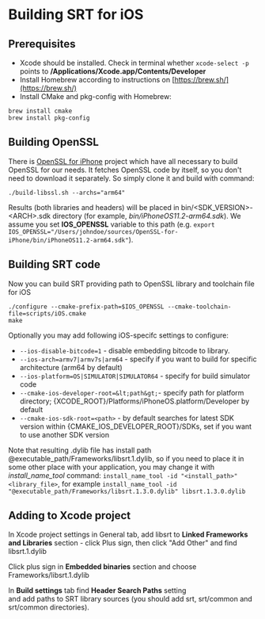 # Building SRT for iOS

## Prerequisites
* Xcode should be installed. Check in terminal whether `xcode-select -p` points to **/Applications/Xcode.app/Contents/Developer** 
* Install Homebrew according to instructions on [https://brew.sh/](https://brew.sh/)
* Install CMake and pkg-config with Homebrew:
```
brew install cmake
brew install pkg-config
```

## Building OpenSSL
There is [OpenSSL for iPhone](https://github.com/x2on/OpenSSL-for-iPhone) project which have all necessary to build OpenSSL for our needs. It fetches OpenSSL code by itself, so you don't need to download it separately. So simply clone it and build with command:
```
./build-libssl.sh --archs="arm64"
```

Results (both libraries and headers) will be placed in bin/&lt;SDK_VERSION&gt;-&lt;ARCH&gt;.sdk directory (for example, *bin/iPhoneOS11.2-arm64.sdk*). We assume you set **IOS_OPENSSL** variable to this path (e.g. `export IOS_OPENSSL="/Users/johndoe/sources/OpenSSL-for-iPhone/bin/iPhoneOS11.2-arm64.sdk"`). 

## Building SRT code
Now you can build SRT providing path to OpenSSL library and toolchain file for iOS

```
./configure --cmake-prefix-path=$IOS_OPENSSL --cmake-toolchain-file=scripts/iOS.cmake
make
```

Optionally you may add following iOS-specifc settings to configure:

* `--ios-disable-bitcode=1` - disable embedding bitcode to library. 
* `--ios-arch=armv7|armv7s|arm64` - specify if you want to build for specific architecture (arm64 by default) 
* `--ios-platform=OS|SIMULATOR|SIMULATOR64` - specify for build simulator code 
* `--cmake-ios-developer-root=&lt;path&gt;`- specify path for platform directory; {XCODE_ROOT}/Platforms/iPhoneOS.platform/Developer by default 
* `--cmake-ios-sdk-root=<path>` - by default searches for latest SDK version within {CMAKE_IOS_DEVELOPER_ROOT}/SDKs, set if you want to use another SDK version

Note that resulting .dylib file has install path @executable_path/Frameworks/libsrt.1.dylib, so if you need to place it in some other place with your application, you may change it with *install_name_tool* command: ``install_name_tool -id "<install_path>" <library_file>``, for example ``install_name_tool -id "@executable_path/Frameworks/libsrt.1.3.0.dylib" libsrt.1.3.0.dylib``

## Adding to Xcode project
In Xcode project settings in General tab, add libsrt to **Linked Frameworks and Libraries** section - click Plus sign, then click "Add Other" and find libsrt.1.dylib

Click plus sign in **Embedded binaries** section and choose Frameworks/libsrt.1.dylib

In **Build settings** tab find **Header Search Paths** setting  
and add paths to SRT library sources (you should add srt, srt/common and srt/common directories). 
 

